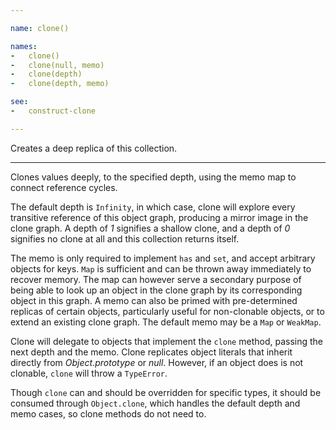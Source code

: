 ```yaml
---

name: clone()

names:
-   clone()
-   clone(null, memo)
-   clone(depth)
-   clone(depth, memo)

see:
-   construct-clone

---
```


Creates a deep replica of this collection.

---

Clones values deeply, to the specified depth, using the memo map to connect
reference cycles.

The default depth is `Infinity`, in which case, clone will explore every
transitive reference of this object graph, producing a mirror image in the clone
graph.
A depth of *1* signifies a shallow clone, and a depth of *0* signifies no clone
at all and this collection returns itself.

The memo is only required to implement `has` and `set`, and accept arbitrary
objects for keys.
`Map` is sufficient and can be thrown away immediately to recover memory.
The map can however serve a secondary purpose of being able to look up an object
in the clone graph by its corresponding object in this graph.
A memo can also be primed with pre-determined replicas of certain objects,
particularly useful for non-clonable objects, or to extend an existing clone
graph.
The default memo may be a `Map` or `WeakMap`.

Clone will delegate to objects that implement the `clone` method, passing the
next depth and the memo.
Clone replicates object literals that inherit directly from *Object.prototype*
or *null*.
However, if an object does is not clonable, `clone` will throw a `TypeError`.

Though `clone` can and should be overridden for specific types, it should be
consumed through `Object.clone`, which handles the default depth and memo cases,
so clone methods do not need to.

